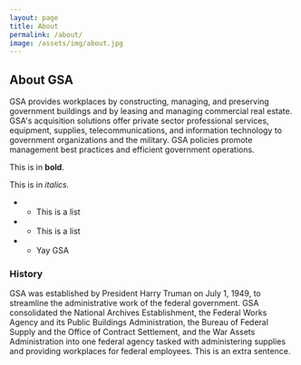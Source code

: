 ```yaml
---
layout: page
title: About
permalink: /about/
image: /assets/img/about.jpg
---
```


## About GSA

GSA provides workplaces by constructing, managing, and preserving government buildings and by leasing and managing commercial real estate. GSA's acquisition solutions offer private sector professional services, equipment, supplies, telecommunications, and information technology to government organizations and the military. GSA policies promote management best practices and efficient government operations.

This is in **bold**.

This is in _italics._

- * This is a list
- * This is a list

- * Yay GSA



### History

GSA was established by President Harry Truman on July 1, 1949, to streamline the administrative work of the federal government.  GSA consolidated the National Archives Establishment, the Federal Works Agency and its Public Buildings Administration, the Bureau of Federal Supply and the Office of Contract Settlement, and the War Assets Administration into one federal agency tasked with administering supplies and providing workplaces for federal employees. This is an extra sentence.
